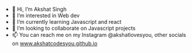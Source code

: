 - 👋 Hi, I’m Akshat Singh
- 👀 I’m interested in Web dev
- 🌱 I’m currently learning Javascript and react
- 💞️ I’m looking to collaborate on Javascript projects
- 📫 You can reach me on my Instagram @akshatlovesyou, other socials on www.akshatcodesyou.github.io

<!---
Akshatcodesyou/Akshatcodesyou is a ✨ special ✨ repository because its `README.md` (this file) appears on your GitHub profile.
You can click the Preview link to take a look at your changes.
--->
